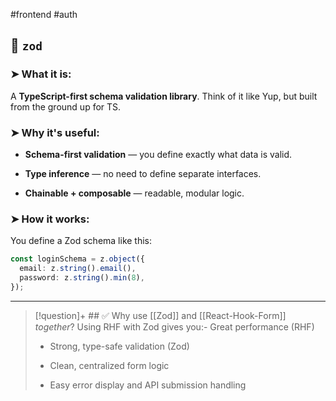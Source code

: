 #frontend #auth
## 🧰 `zod`

### ➤ What it is:

A **TypeScript-first schema validation library**. Think of it like Yup, but built from the ground up for TS.

### ➤ Why it's useful:

- **Schema-first validation** — you define exactly what data is valid.
    
- **Type inference** — no need to define separate interfaces.
    
- **Chainable + composable** — readable, modular logic.
    

### ➤ How it works:

You define a Zod schema like this:
```ts
const loginSchema = z.object({
  email: z.string().email(),
  password: z.string().min(8),
});
```

---
> [!question]+ ## ✅ Why use [[Zod]] and [[React-Hook-Form]] _together_?
> Using RHF with Zod gives you:- Great performance (RHF)
   > 
> - Strong, type-safe validation (Zod)
>    
> - Clean, centralized form logic
 >   
>- Easy error display and API submission handling


